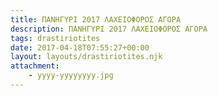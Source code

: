 ```yaml
---
title: ΠΑΝΗΓΥΡΙ 2017 ΛΑΧΕΙΟΦΟΡΟΣ ΑΓΟΡΑ
description: ΠΑΝΗΓΥΡΙ 2017 ΛΑΧΕΙΟΦΟΡΟΣ ΑΓΟΡΑ
tags: drastiriotites
date: 2017-04-18T07:55:27+00:00
layout: layouts/drastiriotites.njk
attachment:
    - yyyy-yyyyyyyy.jpg
---
```


<!-- excerpt -->

